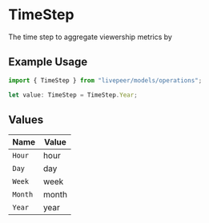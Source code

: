# TimeStep

The time step to aggregate viewership metrics by

## Example Usage

```typescript
import { TimeStep } from "livepeer/models/operations";

let value: TimeStep = TimeStep.Year;
```

## Values

| Name    | Value   |
| ------- | ------- |
| `Hour`  | hour    |
| `Day`   | day     |
| `Week`  | week    |
| `Month` | month   |
| `Year`  | year    |